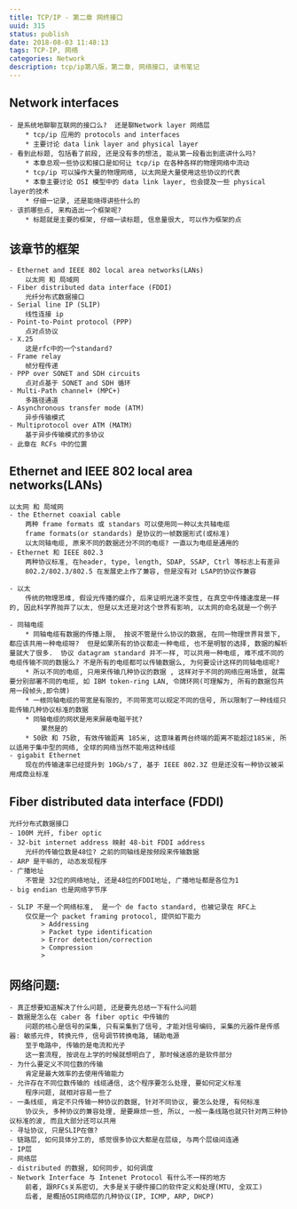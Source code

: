 ```yaml
---
title: TCP/IP - 第二章 网终接口
uuid: 315
status: publish
date: 2018-08-03 11:48:13
tags: TCP-IP, 网络
categories: Network
description: tcp/ip第八版，第二章, 网络接口, 读书笔记
---
```


## Network interfaces
    - 是系统地聊聊互联网的接口么?  还是聊Network layer 网络层
        * tcp/ip 应用的 protocols and interfaces
        * 主要讨论 data link layer and physical layer
    - 看到此标题, 包括看了前段, 还是没有多的想法, 能从第一段看出到底讲什么吗?
        * 本章总观一些协议和接口是如何让 tcp/ip 在各种各样的物理网络中流动
        * tcp/ip 可以操作大量的物理网络, 以太网是大量使用这些协议的代表
        * 本章主要讨论 OSI 模型中的 data link layer, 也会提及一些 physical layer的技术
        * 仔细一记录, 还是能晓得讲些什么的
    - 该抓哪些点, 来构造出一个框架呢?
        * 标题就是主要的框架, 仔细一读标题, 信息量很大, 可以作为框架的点

## 该章节的框架
    - Ethernet and IEEE 802 local area networks(LANs)
        以太网 和 局域网
    - Fiber distributed data interface (FDDI)
        光纤分布式数据接口
    - Serial line IP (SLIP)
        线性连接 ip
    - Point-to-Point protocol (PPP)
        点对点协议
    - X.25
        这是rfc中的一个standard?
    - Frame relay
        帧分程传递
    - PPP over SONET and SDH circuits
        点对点基于 SONET and SDH 循环
    - Multi-Path channel+ (MPC+)
        多路径通道
    - Asynchronous transfer mode (ATM)
        异步传输模式
    - Multiprotocol over ATM (MATM)
        基于异步传输模式的多协议
    - 此章在 RCFs 中的位置

## Ethernet and IEEE 802 local area networks(LANs)
    以太网 和 局域网
    - the Ethernet coaxial cable
        两种 frame formats 或 standars 可以使用同一种以太共轴电缆
        frame formats(or standards) 是协议的一帧数据形式(或标准)
        以太同轴电缆, 原来不同的数据还分不同的电缆? 一直以为电缆是通用的
    - Ethernet 和 IEEE 802.3
        两种协议标准, 在header, type, length, SDAP, SSAP, Ctrl 等标志上有差异
        802.2/802.3/802.5 在发展史上作了兼容, 但是没有对 LSAP的协议作兼容

    - 以太
        传统的物理思维, 假设光传播的媒介, 后来证明光速不变性, 在真空中传播速度是一样的, 因此科学界抛弃了以太, 但是以太还是对这个世界有影响, 以太网的命名就是一个例子

    - 同轴电缆
        * 同轴电缆有数据的传播上限,  按说不管是什么协议的数据, 在同一物理世界背景下, 都应该共用一种电缆呀?  但是如果所有的协议都走一种电缆, 也不是明智的选择, 数据的解析量就大了很多.  协议 datagram standard 并不一样, 可以共用一种电缆, 难不成不同的电缆传输不同的数据么? 不是所有的电缆都可以传输数据么, 为何要设计这样的同轴电缆呢?
        * 所以不同的电缆, 只用来传输几种协议的数据 , 这样对于不同的网络应用场景, 就需要分别部署不同的电缆, 如 IBM token-ring LAN, 令牌环网(可理解为, 所有的数据包共用一段帧头,即令牌)
        * 一根同轴电缆的带宽是有限的, 不同带宽可以规定不同的信号, 所以限制了一种线缆只能传输几种协议标准的数据
        * 同轴电缆的网状是用来屏蔽电磁干扰? 
            果然是的
        * 50欧 和 75欧, 有效传输距离 185米, 这意味着两台终端的距离不能超过185米, 所以适用于集中型的网络, 全球的网络当然不能用这种线缆
    - gigabit Ethernet
        现在的传输速率已经提升到 10Gb/s了, 基于 IEEE 802.3Z 但是还没有一种协议被采用成商业标准
    
##  Fiber distributed data interface (FDDI)
    光纤分布式数据接口
    - 100M 光纤, fiber optic
    - 32-bit internet address 映射 48-bit FDDI address
        光纤的传输位数是48位? 之前的同轴线是按频段来传输数据
    - ARP 是干嘛的, 动态发现程序
    - 广播地址
        不管是 32位的网络地址, 还是48位的FDDI地址, 广播地址都是各位为1
    - big endian 也是网络字节序

    - SLIP 不是一个网络标准,  是一个 de facto standard, 也被记录在 RFC上
        仅仅是一个 packet framing protocol, 提供如下能力
            > Addressing
            > Packet type identification
            > Error detection/correction
            > Compression
            > 

## 网络问题:
    - 真正想要知道解决了什么问题, 还是要先总结一下有什么问题
    - 数据是怎么在 caber 各 fiber optic 中传输的
        问题的核心是信号的采集, 只有采集到了信号, 才能对信号编码, 采集的元器件是传感器: 敏感元件, 转换元件, 信号调节转换电路, 辅助电源
        至于电路中, 传输的是电流和光子
        这一套流程, 按说在上学的时候就想明白了, 那时候迷惑的是软件部分
    - 为什么要定义不同位数的传输
        肯定是最大效率的去使用传输能力
    - 允许存在不同位数传输的 线缆通信, 这个程序要怎么处理, 要如何定义标准
        程序问题, 就相对容易一些了
    - 一条线缆, 肯定不只传输一种协议的数据, 针对不同协议, 要怎么处理, 有何标准
        协议头, 多种协议的兼容处理, 是要麻烦一些, 所以, 一般一条线路也就只针对两三种协议标准的波, 而且大部分还可以共用
    - 寻址协议, 只是SLIP在做?
    - 链路层, 如何具体分工的, 感觉很多协议大都是在层级, 与两个层级间连通
    - IP层
    - 网络层
    - distributed 的数据, 如何同步, 如何调度
    - Network Interface 与 Intenet Protocol 有什么不一样的地方
        前者, 跟RFCs关系密切, 大多是关于硬件接口的软件定义和处理(MTU, 全双工)
        后者, 是概括OSI网络层的几种协议(IP, ICMP, ARP, DHCP)

